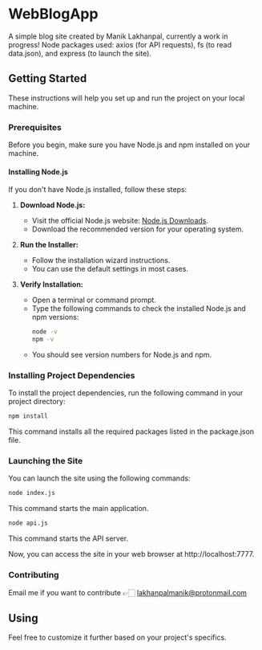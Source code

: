 # WebBlogApp

A simple blog site created by Manik Lakhanpal, currently a work in progress! Node packages used: axios (for API requests), fs (to read data.json), and express (to launch the site).

## Getting Started

These instructions will help you set up and run the project on your local machine.

### Prerequisites

Before you begin, make sure you have Node.js and npm installed on your machine.

#### Installing Node.js

If you don't have Node.js installed, follow these steps:

1. **Download Node.js:**
   - Visit the official Node.js website: [Node.js Downloads](https://nodejs.org/).
   - Download the recommended version for your operating system.

2. **Run the Installer:**
   - Follow the installation wizard instructions.
   - You can use the default settings in most cases.

3. **Verify Installation:**
   - Open a terminal or command prompt.
   - Type the following commands to check the installed Node.js and npm versions:
     ```bash
     node -v
     npm -v
     ```
   - You should see version numbers for Node.js and npm.

### Installing Project Dependencies

To install the project dependencies, run the following command in your project directory:

```bash
npm install
```
This command installs all the required packages listed in the package.json file.

### Launching the Site
You can launch the site using the following commands:

```bash
node index.js
```

This command starts the main application.

```bash
node api.js
```

This command starts the API server.

Now, you can access the site in your web browser at http://localhost:7777.

### Contributing

Email me if you want to contribute 👉🏻 lakhanpalmanik@protonmail.com

## Using
Feel free to customize it further based on your project's specifics.
